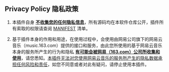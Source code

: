 ## Privacy Policy 隐私政策

1. 本插件自身 **<u>不收集您的任何隐私信息</u>**，所有源码均在本软件仓库公开，插件所有索取的权限请查阅 [MANIFEST](./public/manifest.json) 清单。

2. 基于插件本身的作用和用途，在使用过程中，会使用由网易公司旗下的网易云音乐（music.163.com）提供的接口和服务，由此您所使用的基于网易云音乐本身的服务所产生的行为和隐私 **<u>有可能会被网易（163.com）公司所收集和使用</u>**，请您悉知。<u>本插件无法对您使用网易云音乐的服务所产生的隐私数据承担任何风险和责任</u>，如您不同意或者对此有疑问，请停止使用本插件。
